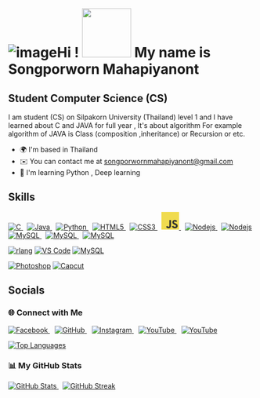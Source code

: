 <img width="225" height="225" alt="image" src="https://github.com/user-attachments/assets/3863b05f-01a8-412c-9f97-5d570029a19c" />Hi ! <img src="https://images-wixmp-ed30a86b8c4ca887773594c2.wixmp.com/f/1271811a-34b3-4052-99f3-a426cd346bed/dele28u-4029c7e2-cf51-4dce-8aa2-f17fe85cd104.gif?token=eyJ0eXAiOiJKV1QiLCJhbGciOiJIUzI1NiJ9.eyJzdWIiOiJ1cm46YXBwOjdlMGQxODg5ODIyNjQzNzNhNWYwZDQxNWVhMGQyNmUwIiwiaXNzIjoidXJuOmFwcDo3ZTBkMTg4OTgyMjY0MzczYTVmMGQ0MTVlYTBkMjZlMCIsIm9iaiI6W1t7InBhdGgiOiJcL2ZcLzEyNzE4MTFhLTM0YjMtNDA1Mi05OWYzLWE0MjZjZDM0NmJlZFwvZGVsZTI4dS00MDI5YzdlMi1jZjUxLTRkY2UtOGFhMi1mMTdmZTg1Y2QxMDQuZ2lmIn1dXSwiYXVkIjpbInVybjpzZXJ2aWNlOmZpbGUuZG93bmxvYWQiXX0.BwfYcADJpY9cYxqy7wJ15Dd3mxp6UcnOIyx24200Kmw" alt="" width="100" height="100"> My name is Songporworn Mahapiyanont
================================================================================================================================================

Student Computer Science (CS)
-----------------------------

I am student (CS) on Silpakorn University (Thailand) level 1 and I have learned about C and JAVA for full year , It's about algorithm For example algorithm of JAVA is Class (composition ,inheritance) or Recursion or etc.

* 🌍  I'm based in Thailand
* ✉️  You can contact me at [songporwornmahapiyanont@gmail.com](mailto:songporwornmahapiyanont@gmail.com)
* 🧠  I'm learning Python , Deep learning

## Skills

<p align="left">
  <a href="https://docs.microsoft.com/en-us/cpp/?view=msvc-170" target="_blank" rel="noreferrer" style="margin-right: 8px;">
    <img src="https://raw.githubusercontent.com/danielcranney/readme-generator/main/public/icons/skills/c-colored.svg" width="36" height="36" alt="C" />
  </a>
  <a href="https://www.oracle.com/java/" target="_blank" rel="noreferrer" style="margin-right: 8px;">
    <img src="https://raw.githubusercontent.com/danielcranney/readme-generator/main/public/icons/skills/java-colored.svg" width="36" height="36" alt="Java" />
  </a>
  <a href="https://www.python.org" target="_blank" rel="noreferrer" style="margin-right: 8px;">
    <img src="https://raw.githubusercontent.com/danielcranney/readme-generator/main/public/icons/skills/python-colored.svg" width="40" height="36" alt="Python" />
  </a>
  <a href="https://developer.mozilla.org/en-US/docs/Glossary/HTML5" target="_blank" rel="noreferrer" style="margin-right: 8px;">
    <img src="https://raw.githubusercontent.com/danielcranney/readme-generator/main/public/icons/skills/html5-colored.svg" width="36" height="36" alt="HTML5" />
  </a>
  <a href="https://www.w3schools.com/css/default.asp" target="_blank" rel="noreferrer" style="margin-right: 8px;">
    <img src="https://raw.githubusercontent.com/danielcranney/readme-generator/main/public/icons/skills/css3-colored.svg" width="36" height="36" alt="CSS3" />
  </a>
  <a href="https://www.w3schools.com/js/" target="_blank" rel="noreferrer" style="margin-right: 8px;">
    <img src="https://raw.githubusercontent.com/github/explore/80688e429a7d4ef2fca1e82350fe8e3517d3494d/topics/javascript/javascript.png?size=48" width="36" height="36" alt="JAVASCRIPT" />
  </a>
  <a href="https://www.w3schools.com/nodejs/default.asp" target="_blank" rel="noreferrer" style="margin-right: 8px;">
    <img src="https://cdn.freebiesupply.com/logos/large/2x/nodejs-1-logo-png-transparent.png" width="60" height="40" alt="Nodejs"/>
  </a>
  <a href="https://www.mongodb.com/company/newsroom/brand-resources" target="_blank" rel="noreferrer" style="margin-right: 8px;">
    <img src="https://upload.wikimedia.org/wikipedia/commons/0/00/Mongodb.png" width="100" height="60" alt="Nodejs"/>
  </a>
  <a href="https://www.mysql.com/" target="_blank" rel="noreferrer" style="margin-right: 8px;">
    <img src="https://upload.wikimedia.org/wikipedia/labs/8/8e/Mysql_logo.png" width="100" height="60" alt="MySQL" />
  </a> 
  <a href="https://spring.io/projects/spring-boot" target="_blank" rel="noreferrer" style="margin-right: 8px;">
    <img src="https://www.4x-treme.com/wp-content/uploads/2019/10/spring-boot-logo.png" width="60" height="40" alt="MySQL" />
  </a>
  <a href="https://spring.io/projects/spring-boot" target="_blank" rel="noreferrer" style="margin-right: 8px;">
    <img src="https://e7.pngegg.com/pngimages/678/747/png-clipart-dart-logo-thumbnail-tech-companies.png" width="60" height="40" alt="MySQL" />
  </a>
  
</p>


<a href="https://www.r-project.org/" target="_blank" rel="noreferrer"><img src="https://raw.githubusercontent.com/danielcranney/readme-generator/main/public/icons/skills/rlang-colored.svg" width="36" height="36" alt="rlang" /></a>
<a href="https://code.visualstudio.com/" target="_blank" rel="noreferrer"><img src="https://raw.githubusercontent.com/danielcranney/readme-generator/main/public/icons/skills/visualstudiocode.svg" width="36" height="36" alt="VS Code" /></a>
<a href="https://www.docker.com/" target="_blank" rel="noreferrer" style="margin-right: 8px;">
    <img src="https://encrypted-tbn0.gstatic.com/images?q=tbn:ANd9GcSJl4fp0SkQbTPU5ZxVl6AKWYuKCwM0gIhNtQ&s" width="36" height="40" alt="MySQL" />
</a>

<a href="https://www.adobe.com/uk/products/photoshop.html" target="_blank" rel="noreferrer"><img src="https://raw.githubusercontent.com/danielcranney/readme-generator/main/public/icons/skills/photoshop-colored.svg" width="36" height="36" alt="Photoshop" /></a>
<a href="https://influencermarketinghub.com/what-is-capcut/" target="_blank" rel="noreferrer"><img src="https://cdn.prod.website-files.com/64ea57571d50b02423c4505d/64fb219ade937671b42e011e_capcut%20logo%20png.png" width="36" height="36" alt="Capcut" /></a>
</p>





## Socials

<h3><b>🌐 Connect with Me</b></h3>

<p align="left">
  <!-- Facebook -->
  <a href="https://www.facebook.com/profile.php?id=100005739722492" target="_blank" rel="noreferrer" style="margin-right: 10px;">
    <picture>
      <source media="(prefers-color-scheme: dark)" srcset="https://raw.githubusercontent.com/danielcranney/readme-generator/main/public/icons/socials/facebook-dark.svg" />
      <source media="(prefers-color-scheme: light)" srcset="https://raw.githubusercontent.com/danielcranney/readme-generator/main/public/icons/socials/facebook.svg" />
      <img src="https://raw.githubusercontent.com/danielcranney/readme-generator/main/public/icons/socials/facebook.svg" width="32" height="32" alt="Facebook" />
    </picture>
  </a>

  <!-- GitHub -->
  <a href="https://www.github.com/SongporwornMahapiyanont" target="_blank" rel="noreferrer" style="margin-right: 10px;">
    <picture>
      <source media="(prefers-color-scheme: dark)" srcset="https://raw.githubusercontent.com/danielcranney/readme-generator/main/public/icons/socials/github-dark.svg" />
      <source media="(prefers-color-scheme: light)" srcset="https://raw.githubusercontent.com/danielcranney/readme-generator/main/public/icons/socials/github.svg" />
      <img src="https://raw.githubusercontent.com/danielcranney/readme-generator/main/public/icons/socials/github.svg" width="32" height="32" alt="GitHub" />
    </picture>
  </a>

  <!-- Instagram -->
  <a href="https://www.instagram.com/nornear_007/" target="_blank" rel="noreferrer" style="margin-right: 10px;">
    <picture>
      <source media="(prefers-color-scheme: dark)" srcset="https://raw.githubusercontent.com/danielcranney/readme-generator/main/public/icons/socials/instagram-dark.svg" />
      <source media="(prefers-color-scheme: light)" srcset="https://raw.githubusercontent.com/danielcranney/readme-generator/main/public/icons/socials/instagram.svg" />
      <img src="https://www.instagram.com/mahapiyanont_s/" width="32" height="32" alt="Instagram" />
    </picture>
  </a>

  <!-- YouTube -->
  <a href="https://www.youtube.com/@NorNear_007" target="_blank" rel="noreferrer" style="margin-right: 10px;">
    <picture>
      <source media="(prefers-color-scheme: dark)" srcset="https://raw.githubusercontent.com/danielcranney/readme-generator/main/public/icons/socials/youtube-dark.svg" />
      <source media="(prefers-color-scheme: light)" srcset="https://raw.githubusercontent.com/danielcranney/readme-generator/main/public/icons/socials/youtube.svg" />
      <img src="https://raw.githubusercontent.com/danielcranney/readme-generator/main/public/icons/socials/youtube.svg" width="32" height="32" alt="YouTube" />
    </picture>
  </a>

  <a href="https://www.tiktok.com/@nornear_007" target="_blank" rel="noreferrer" style="margin-right: 10px;">
    <picture>
      <img src="https://static.vecteezy.com/system/resources/previews/023/986/492/non_2x/tiktok-logo-tiktok-logo-transparent-tiktok-icon-transparent-free-free-png.png" width="35" height="32" alt="YouTube" />
    </picture>
  </a>
</p>

<!-- Top Languages Chart -->
<a href="https://github.com/SongporwornMahapiyanont" align="left">
  <img src="https://github-readme-stats.vercel.app/api/top-langs/?username=SongporwornMahapiyanont&langs_count=10&layout=compact&title_color=0891b2&text_color=ffffff&icon_color=0891b2&bg_color=000000&hide_border=true&locale=en&custom_title=Top%20Languages" alt="Top Languages" />
</a>





<h3><b>📊 My GitHub Stats</b></h3>

<!-- GitHub Overall Stats -->
<a href="https://github.com/SongporwornMahapiyanont" target="_blank" rel="noreferrer" style="margin-right: 8px;">
  <img 
    src="https://github-readme-stats.vercel.app/api?username=SongporwornMahapiyanont&show_icons=true&count_private=true&title_color=0891b2&text_color=ffffff&icon_color=0891b2&bg_color=1c1917&hide_border=true" 
    alt="GitHub Stats"
  />
</a>

<!-- GitHub Streak Stats -->
<a href="https://github.com/SongporwornMahapiyanont" target="_blank" rel="noreferrer">
  <img 
    src="https://github-readme-streak-stats.herokuapp.com/?user=SongporwornMahapiyanont&stroke=ffffff&background=1c1917&ring=0891b2&fire=0891b2&currStreakNum=ffffff&currStreakLabel=0891b2&sideNums=ffffff&sideLabels=ffffff&dates=ffffff&hide_border=true" 
    alt="GitHub Streak"
  />
</a>




